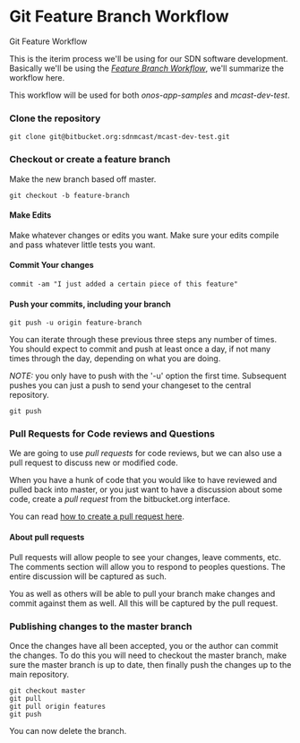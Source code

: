 Git Feature Branch Workflow
===========================

Git Feature Workflow

This is the iterim process we'll be using for our SDN software development.  Basically we'll be using the [_Feature Branch Workflow_](https://www.atlassian.com/git/tutorials/comparing-workflows/feature-branch-workflow), we'll summarize the workflow here.

This workflow will be used for both _onos-app-samples_ and _mcast-dev-test_.

### Clone the repository

~~~
git clone git@bitbucket.org:sdnmcast/mcast-dev-test.git
~~~

### Checkout or create a feature branch

Make the new branch based off master.

~~~
git checkout -b feature-branch
~~~

#### Make Edits

Make whatever changes or edits you want.  Make sure your edits compile and pass whatever little tests you want.

#### Commit Your changes

~~~
commit -am "I just added a certain piece of this feature"
~~~

#### Push your commits, including your branch

~~~
git push -u origin feature-branch
~~~

You can iterate through these previous three steps any number of times.  You should expect to commit and push at least once a day, if not many times through the day, depending on what you are doing.

_NOTE:_ you only have to push with the '-u' option the first time.  Subsequent pushes you can just a push to send your changeset to the central repository.

~~~
git push 
~~~

### Pull Requests for Code reviews and Questions

We are going to use _pull requests_ for code reviews, but we can also use a pull request to discuss new or modified code.

When you have a hunk of code that you would like to have reviewed and pulled back into master, or you just want to have a discussion about some code, create a _pull request_ from the bitbucket.org interface.

You can read [how to create a pull request here](https://www.atlassian.com/git/tutorials/making-a-pull-request/).

#### About pull requests

Pull requests will allow people to see your changes, leave comments, etc.  The comments section will allow you to respond to peoples questions.  The entire discussion will be captured as such.

You as well as others will be able to pull your branch make changes and commit against them as well.  All this will be captured by the pull request. 

### Publishing changes to the master branch

Once the changes have all been accepted, you or the author can commit the changes.  To do this you will need to checkout the master branch, make sure the master branch is up to date, then finally push the changes up to the main repository.

~~~
git checkout master
git pull
git pull origin features
git push
~~~

You can now delete the branch.

